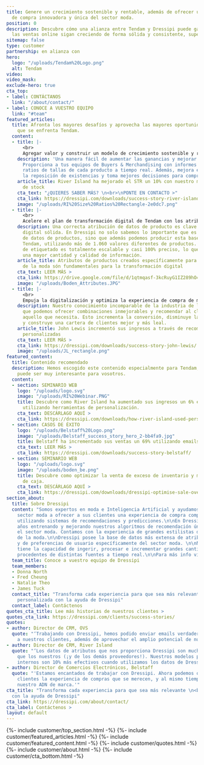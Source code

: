 ```yaml
---
title: Genere un crecimiento sostenible y rentable, además de ofrecer una experiencia
  de compra innovadora y única del sector moda.
position: 0
description: Descubre cómo una alianza entre Tendam y Dressipi puede garantizar que
  las ventas online sigan creciendo de forma sólida y consistente, superando las expectativas.
sitemap: false
type: customer
partnership: en alianza con
hero:
  logo: "/uploads/Tendam%20Logo.png"
  alt: Tendam
video: 
video_mask: 
exclude-hero: true
cta_top:
- label: CONTÁCTANOS
  link: "/about/contact/"
- label: CONOCE A VUESTRO EQUIPO
  link: "#team"
featured_articles:
  title: Afronta los mayores desafíos y aprovecha las mayores oportunidades a las
    que se enfrenta Tendam.
  content:
  - title: |-
      <br>
      Agregar valor y construir un modelo de crecimiento sostenible y rentable mediante la predicción de ratios de tallas.
    description: 'Una manera fácil de aumentar las ganancias y mejorar procesos internos:
      Proporciona a tus equipos de Buyers & Merchandising con informes de ventas y
      ratios de tallas de cada producto a tiempo real. Además, mejora el proceso para
      la reposición de existencias y toma mejores decisiones para compras futuras.'
    article_title: River Island ha mejorado el STR un 10% con nuestro modelo predictivo
      de stock
    cta_text: "¿QUIERES SABER MÁS? \n<br>\nPONTE EN CONTACTO >"
    cta_link: https://dressipi.com/downloads/success-story-river-island/
    image: "/uploads/RI%20Size%20Ratios%20Rectangle-2e0dc7.png"
  - title: |-
      <br>
      Acelere el plan de transformación digital de Tendam con los atributos de Dressipi.
    description: Una correcta atribución de datos de producto es clave para una transformación
      digital sólida. En Dressipi no solo sabemos lo importante que es una buena base
      de datos de productos, sino que además podemos producir esta base de datos para
      Tendam, utilizando más de 1.060 valores diferentes de productos. Nuestro modelo
      de etiquetado es totalmente escalable y casi 100% preciso, lo que significa
      una mayor cantidad y calidad de información.
    article_title: Atributos de productos creados específicamente para la indústria
      de la moda són fundamentales para la transformación digital
    cta_text: LEER MÁS >
    cta_link: https://drive.google.com/file/d/1qtmqasf-3kcRuyG1IZ289hO4OR6WE5gN/view?usp=sharing
    image: "/uploads/Boden_Attributes.JPG"
  - title: |-
      <br>
      Empuja la digitalización y optimiza la experiencia de compra de mas de 400 millones de clientes de Tendam.
    description: Nuestro conocimiento incomparable de la industria de la moda significa
      que podemos ofrecer combinaciones inmejorables y recomendar al cliente justo
      aquello que necesita. Esto incrementa la conversión, disminuye las devoluciones
      y construye una cartera de clientes mejor y más leal.
    article_title: John Lewis incrementó sus ingresos a través de recomendaciones
      personalizadas
    cta_text: LEER MÁS >
    cta_link: https://dressipi.com/downloads/success-story-john-lewis/
    image: "/uploads/JL_rectangle.png"
featured_content:
  title: Contenido recomendado
  description: Hemos escogido este contenido especialmente para Tendam, creemos que
    puede ser muy interesante para vosotros.
  content:
  - section: SEMINARIO WEB
    logo: "/uploads/logo.svg"
    image: "/uploads/RI%20Webinar.PNG"
    title: Descubre como River Island ha aumentado sus ingresos un 6% en 12 meses
      utilizando herramientas de personalización.
    cta_text: DESCÁRLAGO AQUÍ >
    cta_link: https://dressipi.com/downloads/how-river-island-used-personalisation-to-deliver-revenue-increase/
  - section: CASOS DE ÉXITO
    logo: "/uploads/Belstaff%20Logo.png"
    image: "/uploads/Belstaff_success_story_hero_2-bb4fa9.jpg"
    title: Belstaff ha incrementado sus ventas un 69% utilizando emails personalizados.
    cta_text: LEER MÁS >
    cta_link: https://dressipi.com/downloads/success-story-belstaff/
  - section: SEMINARIO WEB
    logo: "/uploads/logo.svg"
    image: "/uploads/boden_be.png"
    title: Descubre como optimizar la venta de exceso de inventario y mejorar el flujo
      de caja.
    cta_text: DESCÁRLAGO AQUÍ >
    cta_link: https://dressipi.com/downloads/dressipi-optimise-sale-overstocked-products-webinar/
section_about:
  title: Sobre Dressipi
  content: "Somos expertos en moda e Inteligencia Artificial y ayudamos empresas del
    sector moda a ofrecer a sus clientes una experiencia de compra completamente personalizada,
    utilizando sistemas de recomendaciones y predicciones.\n\nEn Dressipi llevamos
    años entrenando y mejorando nuestros algoritmos de recomendación únicamente para
    el sector moda. Contamos con la experiencia de grandes estilistas de la industria
    de la moda.\n\nDressipi posee la base de datos más extensa de atributos de prendas
    y de preferencias de usuario específicamente del sector moda. \n\nNuestra plataforma
    tiene la capacidad de ingerir, procesar e incrementar grandes cantidades de datos
    procedentes de distintas fuentes a tiempo real.\n\nPara más info visita [dressipi.com](/)."
  team_title: Conoce a vuestro equipo de Dressipi
  team_members:
  - Donna North
  - Fred Cheung
  - Natalie Theo
  - James Tuck
  contact_title: "Transforma cada experiencia para que sea más relevante \n<br>\ny
    personalizada con la ayuda de Dressipi"
  contact_label: Contáctenos
quotes_cta_title: Lee más historias de nuestros clientes >
quotes_cta_link: https://dressipi.com/clients/success-stories/
quotes:
- author: Director de CRM, OVS
  quote: "‘Trabajando con Dressipi, hemos podido enviar emails verdaderamente personalizados
    a nuestros clientes, además de aprovechar el amplio potencial de nuestras tiendas.’"
- author: Director de CRM, River Island
  quote: "‘Los datos de atributos que nos proporciona Dressipi son muchísimo mejores
    que los nuestros (¡y de los demás proveedores!). Nuestros modelos predictivos
    internos son 10% más efectivos cuando utilizamos los datos de Dressipi.’"
- author: Director de Comercios Electrónicos, Belstaff
  quote: "'Estamos encantados de trabajar con Dressipi. Ahora podemos ofrecer a nuestros
    clientes la experiencia de compras que se merecen, y al mismo tiempo mantener
    nuestro ADN de marca.'"
cta_title: "Transforma cada experiencia para que sea más relevante \n<br>\ny personalizada
  con la ayuda de Dressipi"
cta_link: https://dressipi.com/about/contact/
cta_label: Contáctenos >
layout: default
---
```


{%- include customer/top_section.html -%}
{%- include customer/featured_articles.html -%}
{%- include customer/featured_content.html -%}
{%- include customer/quotes.html -%}
{%- include customer/about.html -%}
{%- include customer/cta_bottom.html -%}